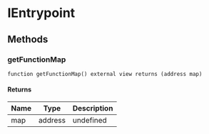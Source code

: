 # IEntrypoint









## Methods

### getFunctionMap

```solidity
function getFunctionMap() external view returns (address map)
```






#### Returns

| Name | Type | Description |
|---|---|---|
| map | address | undefined |




